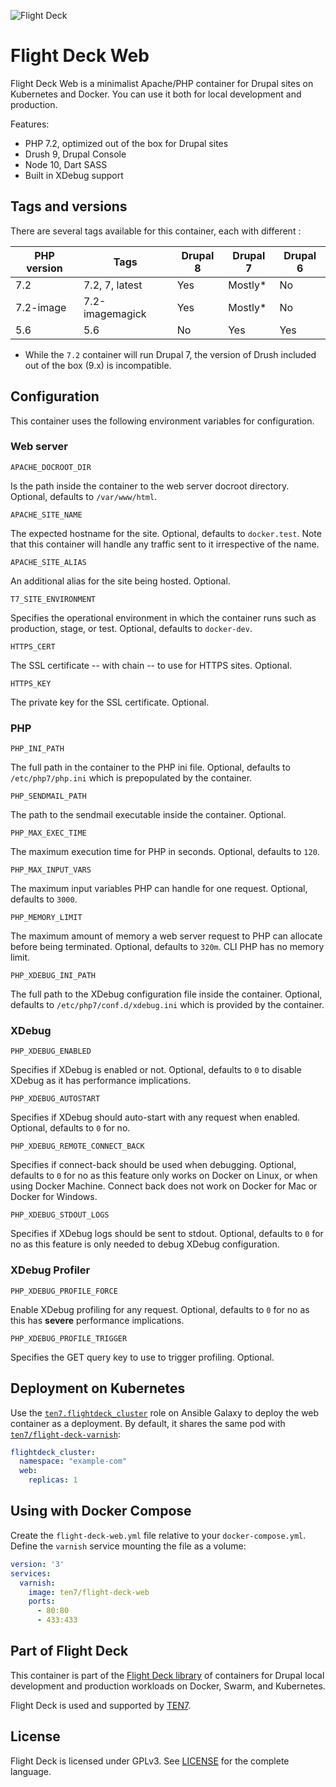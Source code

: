 ![Flight Deck](https://raw.githubusercontent.com/ten7/flight-deck/master/flightdeck-logo.png)

# Flight Deck Web

Flight Deck Web is a minimalist Apache/PHP container for Drupal sites on Kubernetes and Docker. You can use it both for local development and production.

Features:
* PHP 7.2, optimized out of the box for Drupal sites
* Drush 9, Drupal Console
* Node 10, Dart SASS
* Built in XDebug support

## Tags and versions

There are several tags available for this container, each with different :

| PHP version | Tags | Drupal 8 | Drupal 7 | Drupal 6 |
| ----------- | ---- | -------- | -------- | -------- |
| 7.2 | 7.2, 7, latest | Yes | Mostly* | No |
| 7.2-image | 7.2-imagemagick | Yes | Mostly* | No |
| 5.6 | 5.6 | No | Yes | Yes |

* While the `7.2` container will run Drupal 7, the version of Drush included out of the box (9.x) is incompatible.

## Configuration

This container uses the following environment variables for configuration.

### Web server

`APACHE_DOCROOT_DIR`

Is the path inside the container to the web server docroot directory. Optional, defaults to `/var/www/html`.

`APACHE_SITE_NAME`

The expected hostname for the site. Optional, defaults to `docker.test`. Note that this container will handle any traffic sent to it irrespective of the name.

`APACHE_SITE_ALIAS`

An additional alias for the site being hosted. Optional.

`T7_SITE_ENVIRONMENT`

Specifies the operational environment in which the container runs such as production, stage, or test. Optional, defaults to `docker-dev`.

`HTTPS_CERT`

The SSL certificate -- with chain -- to use for HTTPS sites. Optional.

`HTTPS_KEY`

The private key for the SSL certificate. Optional.

### PHP

`PHP_INI_PATH`

The full path in the container to the PHP ini file. Optional, defaults to `/etc/php7/php.ini` which is prepopulated by the container.

`PHP_SENDMAIL_PATH`

The path to the sendmail executable inside the container. Optional.

`PHP_MAX_EXEC_TIME`

The maximum execution time for PHP in seconds. Optional, defaults to `120`.

`PHP_MAX_INPUT_VARS`

The maximum input variables PHP can handle for one request. Optional, defaults to `3000`.

`PHP_MEMORY_LIMIT`

The maximum amount of memory a web server request to PHP can allocate before being terminated. Optional, defaults to `320m`. CLI PHP has no memory limit.

`PHP_XDEBUG_INI_PATH`

The full path to the XDebug configuration file inside the container. Optional, defaults to `/etc/php7/conf.d/xdebug.ini` which is provided by the container.

### XDebug

`PHP_XDEBUG_ENABLED`

Specifies if XDebug is enabled or not. Optional, defaults to `0` to disable XDebug as it has performance implications.

`PHP_XDEBUG_AUTOSTART`

Specifies if XDebug should auto-start with any request when enabled. Optional, defaults to `0` for no.

`PHP_XDEBUG_REMOTE_CONNECT_BACK`

Specifies if connect-back should be used when debugging. Optional, defaults to `0` for no as this feature only works on Docker on Linux, or when using Docker Machine. Connect back does not work on Docker for Mac or Docker for Windows.

`PHP_XDEBUG_STDOUT_LOGS`

Specifies if XDebug logs should be sent to stdout. Optional, defaults to `0` for no as this feature is only needed to debug XDebug configuration.

### XDebug Profiler

`PHP_XDEBUG_PROFILE_FORCE`

Enable XDebug profiling for any request. Optional, defaults to `0` for no as this has **severe** performance implications.

`PHP_XDEBUG_PROFILE_TRIGGER`

Specifies the GET query key to use to trigger profiling. Optional.

## Deployment on Kubernetes

Use the [`ten7.flightdeck_cluster`](https://galaxy.ansible.com/ten7/flightdeck_cluster) role on Ansible Galaxy to deploy the web container as a deployment. By default, it shares the same pod with [`ten7/flight-deck-varnish`](https://github.com/ten7/flight-deck-varnish):

```yaml
flightdeck_cluster:
  namespace: "example-com"
  web:
    replicas: 1
```

## Using with Docker Compose

Create the `flight-deck-web.yml` file relative to your `docker-compose.yml`. Define the `varnish` service mounting the file as a volume:

```yaml
version: '3'
services:
  varnish:
    image: ten7/flight-deck-web
    ports:
      - 80:80
      - 433:433
```

## Part of Flight Deck

This container is part of the [Flight Deck library](https://github.com/ten7/flight-deck) of containers for Drupal local development and production workloads on Docker, Swarm, and Kubernetes.

Flight Deck is used and supported by [TEN7](https://ten7.com/).

## License

Flight Deck is licensed under GPLv3. See [LICENSE](https://raw.githubusercontent.com/ten7/flight-deck/master/LICENSE) for the complete language.
